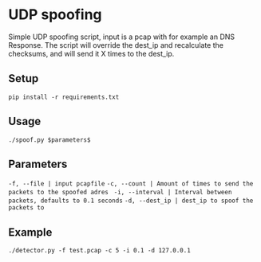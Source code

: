 # UDP spoofing
Simple UDP spoofing script, input is a pcap with for example an DNS Response. The script will override the dest_ip and recalculate the checksums, and will send it X times to the dest_ip. 

## Setup
`pip install -r requirements.txt`
 
 ## Usage
`./spoof.py $parameters$` 
 
 ## Parameters
 `-f, --file | input pcapfile`
 `-c, --count | Amount of times to send the packets to the spoofed adres `
 `-i, --interval | Interval between packets, defaults to 0.1 seconds`
 `-d, --dest_ip | dest_ip to spoof the packets to`

 ## Example
`./detector.py -f test.pcap -c 5 -i 0.1 -d 127.0.0.1` 
